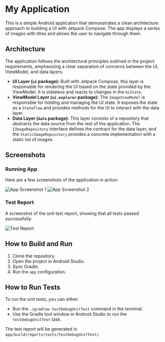 # My Application

This is a simple Android application that demonstrates a clean architecture approach to building a UI with Jetpack Compose. The app displays a series of images with titles and allows the user to navigate through them.

## Architecture

The application follows the architectural principles outlined in the project requirements, emphasizing a clear separation of concerns between the UI, ViewModel, and data layers.

*   **UI Layer (`ui` package):** Built with Jetpack Compose, this layer is responsible for rendering the UI based on the state provided by the ViewModel. It is stateless and reacts to changes in the `UiState`.
*   **ViewModel Layer (`ui.explorer` package):** The `ImageViewModel` is responsible for holding and managing the UI state. It exposes the state as a `StateFlow` and provides methods for the UI to interact with the data layer.
*   **Data Layer (`data` package):** This layer consists of a repository that abstracts the data source from the rest of the application. The `IImageRepository` interface defines the contract for the data layer, and the `StaticImageRepository` provides a concrete implementation with a static list of images.

## Screenshots

### Running App

Here are a few screenshots of the application in action:

![App Screenshot 1](screenshots/SCREENSHOT_APP_1.png)
![App Screenshot 2](screenshots/SCREENSHOT_APP_2.png)

### Test Report

A screenshot of the unit test report, showing that all tests passed successfully:

![Test Report](screenshots/SCREENSHOT_TEST_REPORT.png)

## How to Build and Run

1.  Clone the repository.
2.  Open the project in Android Studio.
3.  Sync Gradle.
4.  Run the `app` configuration.

## How to Run Tests

To run the unit tests, you can either:

*   Run the `./gradlew testDebugUnitTest` command in the terminal.
*   Use the Gradle tool window in Android Studio to run the `testDebugUnitTest` task.

The test report will be generated in `app/build/reports/tests/testDebugUnitTest/`.
